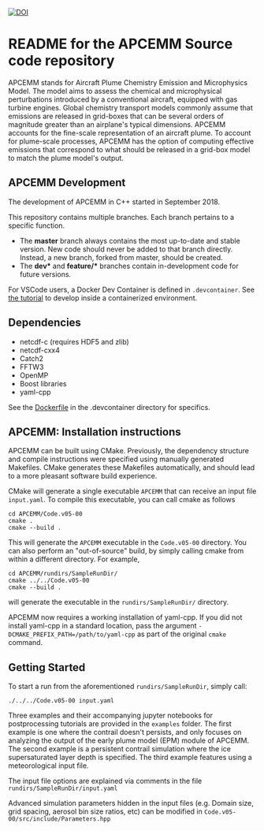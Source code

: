[![DOI](https://zenodo.org/badge/256520978.svg)](https://zenodo.org/badge/latestdoi/256520978)

# README for the APCEMM Source code repository

APCEMM stands for Aircraft Plume Chemistry Emission and Microphysics Model. The model aims to assess the chemical and microphysical perturbations introduced by a conventional aircraft, equipped with gas turbine engines. Global chemistry transport models commonly assume that emissions are released in grid-boxes that can be several orders of magnitude greater than an airplane's typical dimensions. APCEMM accounts for the fine-scale representation of an aircraft plume. To account for
plume-scale processes, APCEMM has the option of computing effective emissions that correspond to what should be released in a grid-box model to match the plume model's output.

## APCEMM Development

The development of APCEMM in C++ started in September 2018. 

This repository contains multiple branches. Each branch pertains to a specific function.

* The __master__ branch always contains the most up-to-date and stable version. New code should never be added to that branch directly. Instead, a new branch, forked from master, should be created.
* The __dev*__ and __feature/*__ branches contain in-development code for future versions.

For VSCode users, a Docker Dev Container is defined in `.devcontainer`. See [the tutorial](https://code.visualstudio.com/docs/devcontainers/tutorial) to develop inside a containerized environment.

## Dependencies 

- netcdf-c (requires HDF5 and zlib)
- netcdf-cxx4
- Catch2
- FFTW3
- OpenMP
- Boost libraries
- yaml-cpp

See the [Dockerfile](.devcontainer/Dockerfile.apcemm) in the .devcontainer directory for specifics.

## APCEMM: Installation instructions

APCEMM can be built using CMake. Previously, the dependency structure and compile instructions were specified using manually generated Makefiles. CMake generates these Makefiles automatically, and should lead to a more pleasant software build experience. 

CMake will generate a single executable `APCEMM` that can receive an input file `input.yaml`. To compile this executable, you can call cmake as follows

```
cd APCEMM/Code.v05-00
cmake .
cmake --build .
```
This will generate the `APCEMM` executable in the `Code.v05-00` directory. You can also perform an "out-of-source" build, by simply calling cmake from within a different directory. For example,
```
cd APCEMM/rundirs/SampleRunDir/
cmake ../../Code.v05-00
cmake --build .
```
will generate the executable in the `rundirs/SampleRunDir/` directory. 

APCEMM now requires a working installation of yaml-cpp. If you did not install yaml-cpp in a standard location, pass the argument `-DCMAKE_PREFIX_PATH=/path/to/yaml-cpp` as part of the original `cmake` command.

## Getting Started
To start a run from the aforementioned `rundirs/SampleRunDir`, simply call:
```
./../../Code.v05-00 input.yaml
```
Three examples and their accompanying jupyter notebooks for postprocessing tutorials are provided in the `examples` folder. The first example is one where the contrail doesn't persists, and only focuses on analyzing the output of the early plume model (EPM) module of APCEMM. The second example is a persistent contrail simulation where the ice supersaturated layer depth is specified. The third example features using a meteorological input file.

The input file options are explained via comments in the file `rundirs/SampleRunDir/input.yaml`

Advanced simulation parameters hidden in the input files (e.g. Domain size, grid spacing, aerosol bin size ratios, etc) can be modified in `Code.v05-00/src/include/Parameters.hpp`